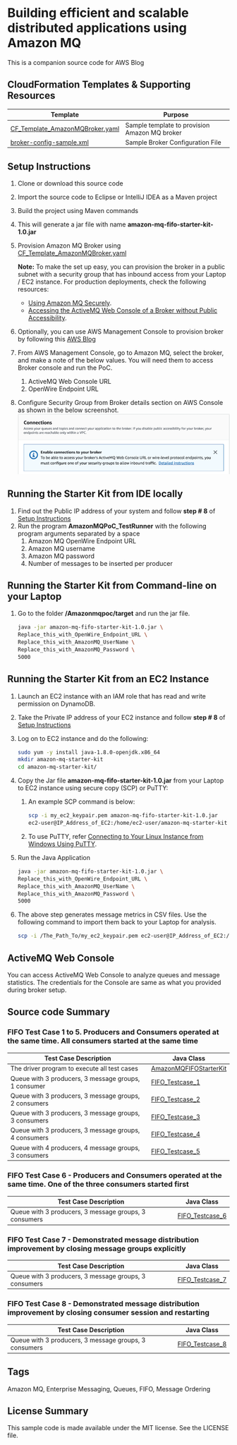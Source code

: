 # Building efficient and scalable distributed applications using Amazon MQ

This is a companion source code for AWS Blog <Link to the blog>

## CloudFormation Templates & Supporting Resources

| Template                         | Purpose|
|----------------------------------| -------------- |
| [CF_Template_AmazonMQBroker.yaml](./src/main/resources/cloudformation-scripts/CF_Template_AmazonMQBroker.yaml) |Sample template to provision Amazon MQ broker |
| [broker-config-sample.xml](./src/main/resources/broker-config-sample.xml) |Sample Broker Configuration File |

## Setup Instructions

1. Clone or download this source code
1. Import the source code to Eclipse or IntelliJ IDEA as a Maven project
1. Build the project using Maven commands
1. This will generate a jar file with name **amazon-mq-fifo-starter-kit-1.0.jar**
1. Provision Amazon MQ Broker using [CF_Template_AmazonMQBroker.yaml](./src/main/resources/cloudformation-scripts/CF_Template_AmazonMQBroker.yaml)

   **Note:** To make the set up easy, you can provision the broker in a public subnet with a security group that has inbound access from your Laptop / EC2 instance.
 For production deployments, check the following resources:

   - [Using Amazon MQ Securely](https://docs.aws.amazon.com/amazon-mq/latest/developer-guide/using-amazon-mq-securely.html).
   - [Accessing the ActiveMQ Web Console of a Broker without Public Accessibility](https://docs.aws.amazon.com/amazon-mq/latest/developer-guide/accessing-web-console-of-broker-without-private-accessibility.html).

1. Optionally, you can use AWS Management Console to provision broker by following this [AWS Blog](https://aws.amazon.com/blogs/aws/amazon-mq-managed-message-broker-service-for-activemq/)

1. From AWS Management Console, go to Amazon MQ, select the broker, and make a note of the below values. You will need them to access Broker console and run the PoC.
   1. ActiveMQ Web Console URL
   2. OpenWire Endpoint URL

1. Configure Security Group from Broker details section on AWS Console as shown in the below screenshot.
  ![Alt](./src/main/resources/AmazonMQ_InboundConnection_DetailedInstructions.png)

## Running the Starter Kit from IDE locally

1. Find out the Public IP address of your system and follow **step # 8** of [Setup Instructions](#setup-instructions)
1. Run the program **AmazonMQPoC_TestRunner** with the following program arguments separated by a space
   1. Amazon MQ OpenWire Endpoint URL
   1. Amazon MQ username
   1. Amazon MQ password
   1. Number of messages to be inserted per producer

## Running the Starter Kit from Command-line on your Laptop

1. Go to the folder **/Amazonmqpoc/target** and run the jar file. 

   ```bash
   java -jar amazon-mq-fifo-starter-kit-1.0.jar \
   Replace_this_with_OpenWire_Endpoint_URL \
   Replace_this_with_AmazonMQ_UserName \
   Replace_this_with_AmazonMQ_Password \
   5000
   ```

## Running the Starter Kit from an EC2 Instance

1. Launch an EC2 instance with an IAM role that has read and write permission on DynamoDB.
1. Take the Private IP address of your EC2 instance and follow **step # 8** of [Setup Instructions](#setup-instructions)
1. Log on to EC2 instance and do the following:

    ```bash
    sudo yum -y install java-1.8.0-openjdk.x86_64
    mkdir amazon-mq-starter-kit
    cd amazon-mq-starter-kit/
    ```

1. Copy the Jar file **amazon-mq-fifo-starter-kit-1.0.jar** from your Laptop to EC2 instance using secure copy (SCP) or PuTTY:

   1. An example SCP command is below:

       ```bash
       scp -i my_ec2_keypair.pem amazon-mq-fifo-starter-kit-1.0.jar 
       ec2-user@IP_Address_of_EC2:/home/ec2-user/amazon-mq-starter-kit
       ```

   1. To use PuTTY, refer [Connecting to Your Linux Instance from Windows Using PuTTY](https://docs.aws.amazon.com/AWSEC2/latest/UserGuide/putty.html).

1. Run the Java Application

   ```bash
   java -jar amazon-mq-fifo-starter-kit-1.0.jar \
   Replace_this_with_OpenWire_Endpoint_URL \
   Replace_this_with_AmazonMQ_UserName \
   Replace_this_with_AmazonMQ_Password \
   5000
   ```
  
1. The above step generates message metrics in CSV files. Use the following command to import them back to your Laptop for analysis.

    ```bash
    scp -i /The_Path_To/my_ec2_keypair.pem ec2-user@IP_Address_of_EC2:/home/ec2-user/amazon-mq-starter-kit/*.csv .
    ```

## ActiveMQ Web Console

You can access ActiveMQ Web Console to analyze queues and message statistics. The credentials for the Console are same as what you provided during broker setup.

## Source code Summary

### FIFO Test Case 1 to 5. Producers and Consumers operated at the same time. All consumers started at the same time

| Test Case Description                                             | Java Class |
|-------------------------------------------------------------- | -------------- |
| The driver program to execute all test cases| [AmazonMQFIFOStarterKit](./src/main/java/com/aws/amazonmq/blog/runner/AmazonMQFIFOStarterKit.java) |
| Queue with 3 producers, 3 message groups, 1 consumer  | [FIFO_Testcase_1](./src/main/java/com/aws/amazonmq/blog/testcases/FIFO_Testcase_1.java) |
| Queue with 3 producers, 3 message groups, 2 consumers | [FIFO_Testcase_2](./src/main/java/com/aws/amazonmq/blog/testcases/FIFO_Testcase_2.java) |
| Queue with 3 producers, 3 message groups, 3 consumers | [FIFO_Testcase_3](./src/main/java/com/aws/amazonmq/blog/testcases/FIFO_Testcase_3.java) |
| Queue with 3 producers, 3 message groups, 4 consumers | [FIFO_Testcase_4](./src/main/java/com/aws/amazonmq/blog/testcases/FIFO_Testcase_4.java) |
| Queue with 4 producers, 4 message groups, 3 consumers | [FIFO_Testcase_5](./src/main/java/com/aws/amazonmq/blog/testcases/FIFO_Testcase_5.java) |

### FIFO Test Case 6 - Producers and Consumers operated at the same time. One of the three consumers started first

| Test Case Description                                             | Java Class |
|-------------------------------------------------------------- | --------------   |
| Queue with 3 producers, 3 message groups, 3 consumers  | [FIFO_Testcase_6](./src/main/java/com/aws/amazonmq/blog/testcases/FIFO_Testcase_6.java) |

### FIFO Test Case 7 - Demonstrated message distribution improvement by closing message groups explicitly

| Test Case Description                                             | Java Class |
|-------------------------------------------------------------- | --------------   |
| Queue with 3 producers, 3 message groups, 3 consumers  | [FIFO_Testcase_7](./src/main/java/com/aws/amazonmq/blog/testcases/FIFO_Testcase_7.java) |

### FIFO Test Case 8 - Demonstrated message distribution improvement by closing consumer session and restarting

| Test Case Description                                             | Java Class |
|-------------------------------------------------------------- | -------------- |
| Queue with 3 producers, 3 message groups, 3 consumers | [FIFO_Testcase_8](./src/main/java/com/aws/amazonmq/blog/testcases/FIFO_Testcase_8.java) |

## Tags

Amazon MQ, Enterprise Messaging, Queues, FIFO, Message Ordering

## License Summary

This sample code is made available under the MIT license. See the LICENSE file.

